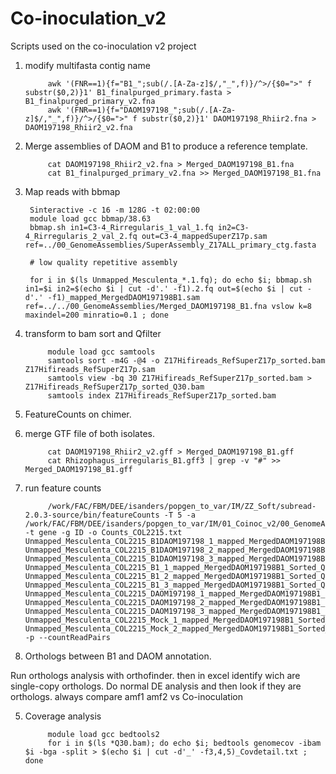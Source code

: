 # Co-inoculation_v2
Scripts used on the co-inoculation v2 project

1. modify multifasta contig name

            awk '(FNR==1){f="B1_";sub(/.[A-Za-z]$/,"_",f)}/^>/{$0=">" f substr($0,2)}1' B1_finalpurged_primary.fasta > B1_finalpurged_primary_v2.fna
            awk '(FNR==1){f="DAOM197198_";sub(/.[A-Za-z]$/,"_",f)}/^>/{$0=">" f substr($0,2)}1' DAOM197198_Rhiir2.fna > DAOM197198_Rhiir2_v2.fna

2. Merge assemblies of DAOM and B1 to produce a reference template.

            cat DAOM197198_Rhiir2_v2.fna > Merged_DAOM197198_B1.fna
            cat B1_finalpurged_primary_v2.fna >> Merged_DAOM197198_B1.fna

3. Map reads with bbmap


        Sinteractive -c 16 -m 128G -t 02:00:00
        module load gcc bbmap/38.63
        bbmap.sh in1=C3-4_Rirregularis_1_val_1.fq in2=C3-4_Rirregularis_2_val_2.fq out=C3-4_mappedSuperZ17p.sam ref=../00_GenomeAssemblies/SuperAssembly_Z17ALL_primary_ctg.fasta
        
        # low quality repetitive assembly
        
        for i in $(ls Unmapped_Mesculenta_*.1.fq); do echo $i; bbmap.sh in1=$i in2=$(echo $i | cut -d'.' -f1).2.fq out=$(echo $i | cut -d'.' -f1)_mapped_MergedDAOM197198B1.sam ref=../../00_GenomeAssemblies/Merged_DAOM197198_B1.fna vslow k=8 maxindel=200 minratio=0.1 ; done


4. transform to bam sort and Qfilter
            
            module load gcc samtools
            samtools sort -m4G -@4 -o Z17Hifireads_RefSuperZ17p_sorted.bam Z17Hifireads_RefSuperZ17p.sam
            samtools view -bq 30 Z17Hifireads_RefSuperZ17p_sorted.bam > Z17Hifireads_RefSuperZ17p_sorted_Q30.bam
            samtools index Z17Hifireads_RefSuperZ17p_sorted.bam


5. FeatureCounts on chimer.

1. merge GTF file of both isolates.

            cat DAOM197198_Rhiir2_v2.gff > Merged_DAOM197198_B1.gff
            cat Rhizophagus_irregularis_B1.gff3 | grep -v "#" >> Merged_DAOM197198_B1.gff
            
2. run feature counts 

            /work/FAC/FBM/DEE/isanders/popgen_to_var/IM/ZZ_Soft/subread-2.0.3-source/bin/featureCounts -T 5 -a /work/FAC/FBM/DEE/isanders/popgen_to_var/IM/01_Coinoc_v2/00_GenomeAssemblies/Merged_DAOM197198_B1.gff -t gene -g ID -o Counts_COL2215.txt Unmapped_Mesculenta_COL2215_B1DAOM197198_1_mapped_MergedDAOM197198B1_Sorted_Q30.bam Unmapped_Mesculenta_COL2215_B1DAOM197198_2_mapped_MergedDAOM197198B1_Sorted_Q30.bam Unmapped_Mesculenta_COL2215_B1DAOM197198_3_mapped_MergedDAOM197198B1_Sorted_Q30.bam Unmapped_Mesculenta_COL2215_B1_1_mapped_MergedDAOM197198B1_Sorted_Q30.bam Unmapped_Mesculenta_COL2215_B1_2_mapped_MergedDAOM197198B1_Sorted_Q30.bam Unmapped_Mesculenta_COL2215_B1_3_mapped_MergedDAOM197198B1_Sorted_Q30.bam Unmapped_Mesculenta_COL2215_DAOM197198_1_mapped_MergedDAOM197198B1_Sorted_Q30.bam Unmapped_Mesculenta_COL2215_DAOM197198_2_mapped_MergedDAOM197198B1_Sorted_Q30.bam Unmapped_Mesculenta_COL2215_DAOM197198_3_mapped_MergedDAOM197198B1_Sorted_Q30.bam Unmapped_Mesculenta_COL2215_Mock_1_mapped_MergedDAOM197198B1_Sorted_Q30.bam Unmapped_Mesculenta_COL2215_Mock_2_mapped_MergedDAOM197198B1_Sorted_Q30.bam -p --countReadPairs
          

6. Orthologs between B1 and DAOM annotation.

Run orthologs analysis with orthofinder. then in excel identify wich are single-copy orthologs. 
Do normal DE analysis and then look if they are orthologs. always compare amf1 amf2 vs Co-inoculation

5. Coverage analysis 

            module load gcc bedtools2
            for i in $(ls *Q30.bam); do echo $i; bedtools genomecov -ibam $i -bga -split > $(echo $i | cut -d'_' -f3,4,5)_Covdetail.txt ; done
